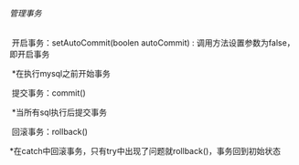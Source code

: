 ###### 	管理事务

​		开启事务：setAutoCommit(boolen autoCommit) : 调用方法设置参数为false，即开启事务

​					*在执行mysql之前开始事务

​		提交事务：commit()

​					*当所有sql执行后提交事务

​		回滚事务：rollback()

​					*在catch中回滚事务，只有try中出现了问题就rollback()，事务回到初始状态